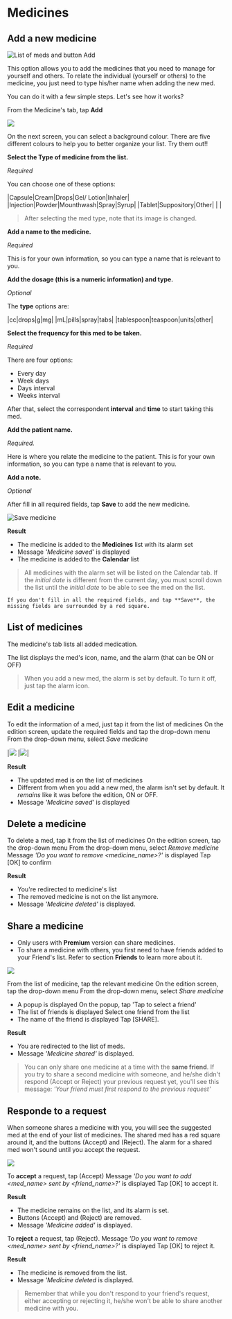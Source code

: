 # Medicines

## Add a new medicine

![List of meds and button Add](/images/medicine.png)

This option allows you to add the medicines that you need to manage for yourself and others. To relate the individual (yourself or others) to the medicine, you just need to type his/her name when adding the new med. 

You can do it with a few simple steps. Let's see how it works?

From the Medicine's tab, tap **Add**

![](/images/button_add_med.png)

On the next screen, you can select a background colour. There are five different colours to help you to better organize your list. Try them out!!

**Select the **Type** of medicine from the list.**

*Required*

You can choose one of these options:

|Capsule|Cream|Drops|Gel/ Lotion|Inhaler|
|Injection|Powder|Mounthwash|Spray|Syrup|
|Tablet|Suppository|Other| | |

> After selecting the med type, note that its image is changed.

**Add a **name** to the medicine.**

*Required*

This is for your own information, so you can type a name that is relevant to you.

**Add the **dosage** (this is a numeric information) and **type**.**

*Optional*

The **type** options are:

|cc|drops|g|mg|
|mL|pills|spray|tabs|
|tablespoon|teaspoon|units|other|

**Select the frequency for this med to be taken.**

*Required*

There are four options:
- Every day
- Week days
- Days interval
- Weeks interval

After that, select the correspondent **interval** and **time** to start taking this med.

**Add the **patient** name.**

*Required.*

Here is where you relate the medicine to the patient. This is for your own information, so you can type a name that is relevant to you.

**Add a **note**.**

*Optional*

After fill in all required fields, tap **Save** to add the new medicine.

![Save medicine](/images/button-save-med.png)


**Result**
- The medicine is added to the **Medicines** list with its alarm set
- Message *'Medicine saved'* is displayed
- The medicine is added to the **Calendar** list

> All medicines with the alarm set will be listed on the Calendar tab. If the *initial date* is different from the current day, you must scroll down the list until the *initial date* to be able to see the med on the list.
  
`If you don't fill in all the required fields, and tap **Save**, the missing fields are surrounded by a red square.`

## List of medicines

The medicine's tab lists all added medication.

The list displays the med's icon, name, and the alarm (that can be ON or OFF)

> When you add a new med, the alarm is set by default. To turn it off, just tap the alarm icon.


## Edit a medicine

To edit the information of a med, just tap it from the list of medicines
On the edition screen, update the required fields and tap the drop-down menu
From the drop-down menu, select *Save medicine*

|![](/images/medicine_editor01.png) |![](/images/medicine_editor03.png)|

**Result**
- The updated med is on the list of medicines
- Different from when you add a new med, the alarm isn't set by default. It *remains* like it was before the edition, ON or OFF. 
- Message *'Medicine saved'* is displayed


## Delete a medicine

To delete a med, tap it from the list of medicines
On the edition screen, tap the drop-down menu
From the drop-down menu, select *Remove medicine*
Message *'Do you want to remove <medicine_name>?'* is displayed
Tap [OK] to confirm

**Result**
- You're redirected to medicine's list
- The removed medicine is not on the list anymore.
- Message *'Medicine deleted'* is displayed.


## Share a medicine

- Only users with **Premium** version can share medicines.
- To share a medicine with others, you first need to have friends added to your Friend's list. Refer to section **Friends** to learn more about it.

![](images/share_medicine2.png)

From the list of medicine, tap the relevant medicine
On the edition screen, tap the drop-down menu
From the drop-down menu, select *Share medicine*
- A popup is displayed
On the popup, tap 'Tap to select a friend'
- The list of friends is displayed
Select one friend from the list
- The name of the friend is displayed
Tap [SHARE].

**Result**
- You are redirected to the list of meds.
- Message *'Medicine shared'* is displayed.

> You can only share one medicine at a time with the **same friend**. If you try to share a second medicine with someone, and he/she didn't respond (Accept or Reject) your previous request yet, you'll see this message: *'Your friend must first respond to the previous request'*


## Responde to a request

When someone shares a medicine with you, you will see the suggested med at the end of your list of medicines. The shared med has a red square around it, and the buttons (Accept) and (Reject).
The alarm for a shared med won't sound until you accept the request.

![](/images/medicine.png)


To **accept** a request, tap (Accept)
Message *'Do you want to add <med_name> sent by <friend_name>?'* is displayed
Tap [OK] to accept it.

**Result**
- The medicine remains on the list, and its alarm is set.
- Buttons (Accept) and (Reject) are removed.
- Message *'Medicine added'* is displayed.

To **reject** a request, tap (Reject).
Message *'Do you want to remove <med_name> sent by <friend_name>?'* is displayed
Tap [OK] to reject it.

**Result**
- The medicine is removed from the list.
- Message *'Medicine deleted* is displayed.

> Remember that while you don't respond to your friend's request, either accepting or rejecting it, he/she won't be able to share another medicine with you.